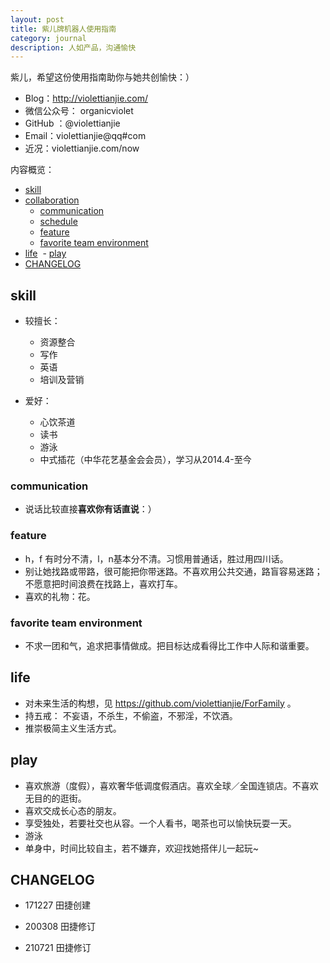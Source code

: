 ```yaml
---
layout: post
title: 紫儿牌机器人使用指南
category: journal
description: 人如产品，沟通愉快
---
```




紫儿，希望这份使用指南助你与她共创愉快：）

- Blog：http://violettianjie.com/
- 微信公众号： organicviolet 
- GitHub ：@violettianjie
- Email：violettianjie@qq#com
- 近况：violettianjie.com/now

内容概览：

<!-- START doctoc generated TOC please keep comment here to allow auto update -->
<!-- DON'T EDIT THIS SECTION, INSTEAD RE-RUN doctoc TO UPDATE -->

  - [skill](#skill)
  - [collaboration](#collaboration)
    - [communication](#communication)
    - [schedule](#schedule)
    - [feature](#feature)
    - [favorite team environment](#favorite-team-environment)
  - [life](#life)
  - [play](#play)
  - [CHANGELOG](#changelog)

<!-- END doctoc generated TOC please keep comment here to allow auto update -->

## skill

- 较擅长：
   - 资源整合
   - 写作
   - 英语
   - 培训及营销
	
- 爱好：
  - 心饮茶道
  - 读书
  - 游泳
  - 中式插花（中华花艺基金会会员），学习从2014.4-至今


### communication


- 说话比较直接**喜欢你有话直说**：）



### feature

 
-  h，f 有时分不清，l，n基本分不清。习惯用普通话，胜过用四川话。
-  别让她找路或带路，很可能把你带迷路。不喜欢用公共交通，路盲容易迷路；不愿意把时间浪费在找路上，喜欢打车。
-  喜欢的礼物：花。



### favorite team environment

- 不求一团和气，追求把事情做成。把目标达成看得比工作中人际和谐重要。


## life

- 对未来生活的构想，见 https://github.com/violettianjie/ForFamily 。
- 持五戒： 不妄语，不杀生，不偷盗，不邪淫，不饮酒。
- 推崇极简主义生活方式。



## play

- 喜欢旅游（度假），喜欢奢华低调度假酒店。喜欢全球／全国连锁店。不喜欢无目的的逛街。
- 喜欢交成长心态的朋友。
- 享受独处，若要社交也从容。一个人看书，喝茶也可以愉快玩耍一天。
- 游泳
- 单身中，时间比较自主，若不嫌弃，欢迎找她搭伴儿一起玩~




## CHANGELOG 


- 171227 田捷创建

- 200308 田捷修订

- 210721 田捷修订


